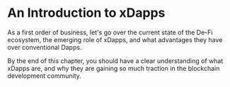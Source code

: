 # An Introduction to xDapps

As a first order of business, let's go over the current state of the De-Fi ecosystem, the emerging role of xDapps, and what advantages they have over conventional Dapps.

By the end of this chapter, you should have a clear understanding of what xDapps are, and why they are gaining so much traction in the blockchain development community.

